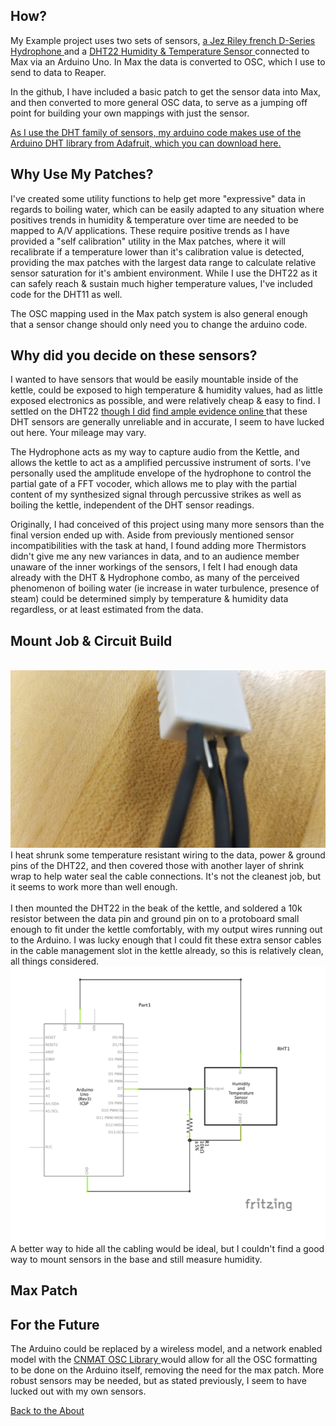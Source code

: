 <!---layout: page
title: "How?"
permalink: /how/--->

<h2> How? </h2>
My Example project uses two sets of sensors, <a href="https://jezrileyfrench.co.uk/hydrophones.php"> a Jez Riley french D-Series Hydrophone </a> and a <a href="https://abra-electronics.com/sensors/sensors-temperature-en/dht22-temperature-humidity-sensor.html"> DHT22 Humidity & Temperature Sensor </a> connected to Max via an Arduino Uno. In Max the data is converted to OSC, which I use to send to data to Reaper.

In the github, I have included a basic patch to get the sensor data into Max, and then converted to more general OSC data, to serve as a jumping off point for building your own mappings with just the sensor.

<a href="https://github.com/adafruit/DHT-sensor-library"> As I use the DHT family of sensors, my arduino code makes use of the Arduino DHT library from Adafruit, which you can download here. </a>

<h2> Why Use My Patches?</h2>
I've created some utility functions to help get more "expressive" data in regards to boiling water, which can be easily adapted to any situation where positives trends in humidity & temperature over time are needed to be mapped to A/V applications. These require positive trends as I have provided a "self calibration" utility in the Max patches, where it will recalibrate if a temperature lower than it's calibration value is detected, providing the max patches with the largest data range to calculate relative sensor saturation for it's ambient environment. While I use the DHT22 as it can safely reach & sustain much higher temperature values, I've included code for the DHT11 as well.

The OSC mapping used in the Max patch system is also general enough that a sensor change should only need you to change the arduino code.

<h2>Why did you decide on these sensors?</h2>
I wanted to have sensors that would be easily mountable inside of the kettle, could be exposed to high temperature & humidity values, had as little exposed electronics as possible, and were relatively cheap & easy to find. I settled on the DHT22 <a href="https://forum.arduino.cc/index.php?topic=432544.0"> though I did</a> <a href="https://www.letscontrolit.com/forum/viewtopic.php?t=1582"> find ample </a> <a href="https://www.reddit.com/r/arduino/comments/9ftsg7/dht22_strange_humidity_numbers/"> evidence online </a> that these DHT sensors are generally unreliable and in accurate, I seem to have lucked out here. Your mileage may vary.

The Hydrophone acts as my way to capture audio from the Kettle, and allows the kettle to act as a amplified percussive instrument of sorts. I've personally used the amplitude envelope of the hydrophone to control the partial gate of a FFT vocoder, which allows me to play with the partial content of my synthesized signal through percussive strikes as well as boiling the kettle, independent of the DHT sensor readings.

Originally, I had conceived of this project using many more sensors than the final version ended up with. Aside from previously mentioned sensor incompatibilities with the task at hand, I found adding more Thermistors didn't give me any new variances in data, and to an audience member unaware of the inner workings of the sensors, I felt I had enough data already with the DHT & Hydrophone combo, as many of the perceived phenomenon of boiling water (ie increase in water turbulence, presence of steam) could be determined simply by temperature & humidity data regardless, or at least estimated from the data.

<h2>Mount Job & Circuit Build </h2>
<br>
<img src="bottom_Heatshrink.jpg" alt="Heatshrink On the Individual Pins">
<br>
I heat shrunk some temperature resistant wiring to the data, power & ground pins of the DHT22, and then covered those with another layer of shrink wrap to help water seal the cable connections. It's not the cleanest job, but it seems to work more than well enough.
<br>

<br>
I then mounted the DHT22 in the beak of the kettle, and soldered a 10k resistor between the data pin and ground pin on to a protoboard small enough to fit under the kettle comfortably, with my output wires running out to the Arduino. I was lucky enough that I could fit these extra sensor cables in the cable management slot in the kettle already, so this is relatively clean, all things considered.
<br>

<img src="DHT22_FritzingDiagram.png" alt="DHT22 Circuit Diagram">  

<br>
A better way to hide all the cabling would be ideal,  but I couldn't find a good way to mount sensors in the base and still measure humidity.
<br>
<h2>Max Patch</h2>

<h2> For the Future</h2>

The Arduino could be replaced by a wireless model, and a network enabled model with the <a href="https://github.com/CNMAT/OSC">CNMAT OSC Library </a> would allow for all the OSC formatting to be done on the Arduino itself, removing the need for the max patch. More robust sensors may be needed, but as stated previously, I seem to have lucked out with my own sensors.

 <a href="https://kaseypocius.github.io/MUMT306-MagicMappedKettle/about"> Back to the About</a>
